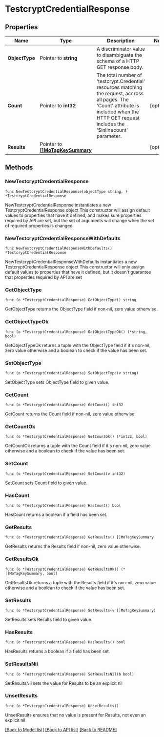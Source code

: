 # TestcryptCredentialResponse

## Properties

Name | Type | Description | Notes
------------ | ------------- | ------------- | -------------
**ObjectType** | Pointer to **string** | A discriminator value to disambiguate the schema of a HTTP GET response body. | 
**Count** | Pointer to **int32** | The total number of &#39;testcrypt.Credential&#39; resources matching the request, accross all pages. The &#39;Count&#39; attribute is included when the HTTP GET request includes the &#39;$inlinecount&#39; parameter. | [optional] 
**Results** | Pointer to [**[]MoTagKeySummary**](mo.TagKeySummary.md) |  | [optional] 

## Methods

### NewTestcryptCredentialResponse

`func NewTestcryptCredentialResponse(objectType string, ) *TestcryptCredentialResponse`

NewTestcryptCredentialResponse instantiates a new TestcryptCredentialResponse object
This constructor will assign default values to properties that have it defined,
and makes sure properties required by API are set, but the set of arguments
will change when the set of required properties is changed

### NewTestcryptCredentialResponseWithDefaults

`func NewTestcryptCredentialResponseWithDefaults() *TestcryptCredentialResponse`

NewTestcryptCredentialResponseWithDefaults instantiates a new TestcryptCredentialResponse object
This constructor will only assign default values to properties that have it defined,
but it doesn't guarantee that properties required by API are set

### GetObjectType

`func (o *TestcryptCredentialResponse) GetObjectType() string`

GetObjectType returns the ObjectType field if non-nil, zero value otherwise.

### GetObjectTypeOk

`func (o *TestcryptCredentialResponse) GetObjectTypeOk() (*string, bool)`

GetObjectTypeOk returns a tuple with the ObjectType field if it's non-nil, zero value otherwise
and a boolean to check if the value has been set.

### SetObjectType

`func (o *TestcryptCredentialResponse) SetObjectType(v string)`

SetObjectType sets ObjectType field to given value.


### GetCount

`func (o *TestcryptCredentialResponse) GetCount() int32`

GetCount returns the Count field if non-nil, zero value otherwise.

### GetCountOk

`func (o *TestcryptCredentialResponse) GetCountOk() (*int32, bool)`

GetCountOk returns a tuple with the Count field if it's non-nil, zero value otherwise
and a boolean to check if the value has been set.

### SetCount

`func (o *TestcryptCredentialResponse) SetCount(v int32)`

SetCount sets Count field to given value.

### HasCount

`func (o *TestcryptCredentialResponse) HasCount() bool`

HasCount returns a boolean if a field has been set.

### GetResults

`func (o *TestcryptCredentialResponse) GetResults() []MoTagKeySummary`

GetResults returns the Results field if non-nil, zero value otherwise.

### GetResultsOk

`func (o *TestcryptCredentialResponse) GetResultsOk() (*[]MoTagKeySummary, bool)`

GetResultsOk returns a tuple with the Results field if it's non-nil, zero value otherwise
and a boolean to check if the value has been set.

### SetResults

`func (o *TestcryptCredentialResponse) SetResults(v []MoTagKeySummary)`

SetResults sets Results field to given value.

### HasResults

`func (o *TestcryptCredentialResponse) HasResults() bool`

HasResults returns a boolean if a field has been set.

### SetResultsNil

`func (o *TestcryptCredentialResponse) SetResultsNil(b bool)`

 SetResultsNil sets the value for Results to be an explicit nil

### UnsetResults
`func (o *TestcryptCredentialResponse) UnsetResults()`

UnsetResults ensures that no value is present for Results, not even an explicit nil

[[Back to Model list]](../README.md#documentation-for-models) [[Back to API list]](../README.md#documentation-for-api-endpoints) [[Back to README]](../README.md)


